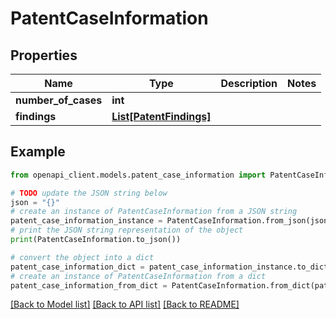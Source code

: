 # PatentCaseInformation


## Properties

Name | Type | Description | Notes
------------ | ------------- | ------------- | -------------
**number_of_cases** | **int** |  | 
**findings** | [**List[PatentFindings]**](PatentFindings.md) |  | 

## Example

```python
from openapi_client.models.patent_case_information import PatentCaseInformation

# TODO update the JSON string below
json = "{}"
# create an instance of PatentCaseInformation from a JSON string
patent_case_information_instance = PatentCaseInformation.from_json(json)
# print the JSON string representation of the object
print(PatentCaseInformation.to_json())

# convert the object into a dict
patent_case_information_dict = patent_case_information_instance.to_dict()
# create an instance of PatentCaseInformation from a dict
patent_case_information_from_dict = PatentCaseInformation.from_dict(patent_case_information_dict)
```
[[Back to Model list]](../README.md#documentation-for-models) [[Back to API list]](../README.md#documentation-for-api-endpoints) [[Back to README]](../README.md)


